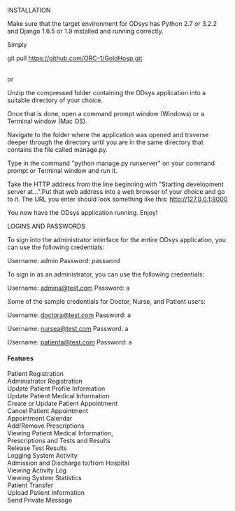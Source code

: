 INSTALLATION

Make sure that the target environment for ODsys has Python 2.7 or 3.2.2 and Django 1.6.5 or 1.9 installed and running correctly.

Simply 

git pull https://github.com/ORC-1/GoldHosp.git

<br>or<br>

Unzip the compressed folder containing the ODsys application into a suitable directory of your choice.

Once that is done, open a command prompt window (Windows) or a Terminal window (Mac OS).

Navigate to the folder where the application was opened and traverse deeper through the directory until you are in the same directory that contains the file called manage.py.

Type in the command "python manage.py runserver" on your command prompt or Terminal window and run it.

Take the HTTP address from the line beginning with "Starting development server at...".Put that web address into a web browser of your choice and go to it. The URL you enter should look something like this: http://127.0.0.1:8000

You now have the ODsys application running. Enjoy! 

LOGINS AND PASSWORDS

To sign into the administrator interface for the entire ODsys application, you can use the following credentials:

Username: admin Password: password

To sign in as an administrator, you can use the following credentials:

Username: admina@test.com Password: a

Some of the sample credentials for Doctor, Nurse, and Patient users:

Username: doctora@test.com Password: a

Username: nursea@test.com Password: a

Username: patienta@test.com Password: a

<h4>Features</h4>
Patient Registration<br>
Administrator Registration <br>
Update Patient Profile Information<br>
Update Patient Medical Information<br>
Create or Update Patient Appointment<br>
Cancel Patient Appointment<br>
Appointment Calendar<br>
Add/Remove Prescriptions<br>
Viewing Patient Medical Information,<br>
Prescriptions and Tests and Results<br>
Release Test Results<br>
Logging System Activity<br>
Admission and Discharge to/from Hospital<br>
Viewing Activity Log<br>
Viewing System Statistics<br>
Patient Transfer<br>
Upload Patient Information<br>
Send Private Message